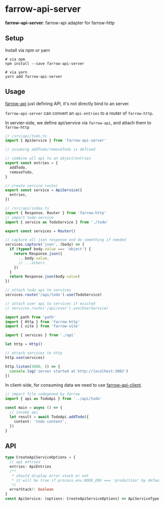 # farrow-api-server

**farrow-api-server**: farrow-api adapter for farrow-http

## Setup

Install via npm or yarn

```shell
# via npm
npm install --save farrow-api-server

# via yarn
yarn add farrow-api-server
```

## Usage

[farrow-api](../farrow-api/README.md) just defining API, it's not directly bind to an server.

`farrow-api-server` can convert an `api-entries` to a router of `farrow-http`.

In servier-side, we define api/service via `farrow-api`, and attach them to `farrow-http`

```typescript
// /src/api/todo.ts
import { ApiService } from 'farrow-api-server'

// assuming addTodo/removeTodo is defined

// combine all api to an object/entries
export const entries = {
  addTodo,
  removeTodo,
}

// create service router
export const service = ApiService({
  entries,
})
```

```typescript
// /src/api/index.ts
import { Response, Router } from 'farrow-http'
// import todo-service
import { service as TodoService } from './todo'

export const services = Router()

// capture all json response and do something if needed
services.capture('json', (body) => {
  if (typeof body.value === 'object') {
    return Response.json({
      ...body.value,
      // ...others
    })
  }
  return Response.json(body.value)
})

// attach todo api to services
services.route('/api/todo').use(TodoService)

// attach user api to services if existed
// services.route('/api/user').use(UserService)
```

```typescript
import path from 'path'
import { Http } from 'farrow-http'
import { vite } from 'farrow-vite'

import { services } from './api'

let http = Http()

// attach services to http
http.use(services)

http.listen(3000, () => {
  console.log('server started at http://localhost:3002')
})
```

In client-side, for consuming data we need to use [farrow-api-client](../farrow-api-client/README.md).

```typescript
// import file codegened by farrow
import { api as TodoApi } from '../api/todo'

const main = async () => {
  // invoke api
  let result = await TodoApi.addTodo({
    content: 'todo content',
  })
}
```

## API

```typescript
type CreateApiServiceOptions = {
  // api entries
  entries: ApiEntries
  /**
   * should display error.stack or not
   * it will be true if process.env.NODE_ENV === 'production' by default
   */
  errorStack?: boolean
}
const ApiService: (options: CreateApiServiceOptions) => ApiServiceType
```
